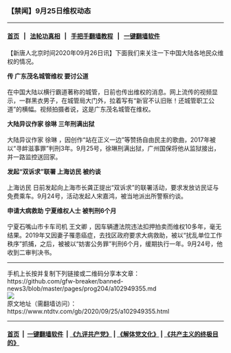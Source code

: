 ### 【禁闻】9月25日维权动态
------------------------

#### [首页](https://github.com/gfw-breaker/banned-news3/blob/master/README.md) &nbsp;&nbsp;|&nbsp;&nbsp; [法轮功真相](https://github.com/begood0513/basic/blob/master/README.md)  &nbsp;&nbsp;|&nbsp;&nbsp; [手把手翻墙教程](https://github.com/gfw-breaker/guides/wiki)  &nbsp;&nbsp;|&nbsp;&nbsp; [一键翻墙软件](https://github.com/gfw-breaker/nogfw/blob/master/README.md)  



<div><div class="post_content" itemprop="articleBody">
 <p>
  【新唐人北京时间2020年09月26日讯】下面我们来关注一下中国大陆各地民众维权的情况。
 </p>
 <p>
  <strong>
   传
   <ok href="https://www.ntdtv.com/gb/广东茂名城管维权.htm">
    广东茂名城管维权
   </ok>
   要讨公道
   <br/>
  </strong>
  <br/>
  在中国大陆以横行霸道著称的城管，日前也传出维权的消息。网上流传的视频显示，一群黑衣男子，在城管局大门外，拉着写有“新官不认旧账！还城管职工公道”的横幅。视频拍摄者说，这是广东茂名城管在维权。
 </p>
 <p>
  <strong>
   大陆异议作家
   <ok href="https://www.ntdtv.com/gb/徐琳.htm">
    徐琳
   </ok>
   三年刑满出狱
   <br/>
  </strong>
  <br/>
  大陆异议作家
  <ok href="https://www.ntdtv.com/gb/徐琳.htm">
   徐琳
  </ok>
  ，因创作“站在正义一边”等赞扬自由民主的歌曲，2017年被以“寻衅滋事罪”判刑3年。9月25号，徐琳刑满出狱，广州国保将他从监狱接出，并一路监控送回家。
 </p>
 <p>
  <strong>
   发起“双诉求”联署
   <ok href="https://www.ntdtv.com/gb/上海访民.htm">
    上海访民
   </ok>
   被约谈
   <br/>
  </strong>
  <br/>
  <ok href="https://www.ntdtv.com/gb/上海访民.htm">
   上海访民
  </ok>
  日前发起向上海市长龚正提出“双诉求”的联署活动，要求发放访民证与免费乘车。9月24号，活动发起人宋嘉鸿，被当地派出所警察约谈。
 </p>
 <p>
  <strong>
   申请大病救助
   <ok href="https://www.ntdtv.com/gb/宁夏维权人士.htm">
    宁夏维权人士
   </ok>
   被判刑6个月
   <br/>
  </strong>
  <br/>
  宁夏石嘴山市卡车司机
  <ok href="https://www.ntdtv.com/gb/王文卿.htm">
   王文卿
  </ok>
  ，因车辆遭法院违法扣押拍卖而维权10多年，毫无结果。2019年又因妻子罹患癌症，去找区政府要求大病救助，被以“扰乱单位工作秩序”抓捕，之后，被被以“妨害公务罪”判刑6个月，缓期执行一年。9月24号，他收到二审判决书。
 </p>
 <div class="single_ad">
 </div>
</div>
</div>
<hr/>
手机上长按并复制下列链接或二维码分享本文章：<br/>
https://github.com/gfw-breaker/banned-news3/blob/master/pages/prog204/a102949355.md <br/>
<a href='https://github.com/gfw-breaker/banned-news3/blob/master/pages/prog204/a102949355.md'><img src='https://github.com/gfw-breaker/banned-news3/blob/master/pages/prog204/a102949355.md.png'/></a> <br/>
原文地址（需翻墙访问）：https://www.ntdtv.com/gb/2020/09/25/a102949355.html


------------------------
#### [首页](https://github.com/gfw-breaker/banned-news3/blob/master/README.md) &nbsp;|&nbsp; [一键翻墙软件](https://github.com/gfw-breaker/nogfw/blob/master/README.md) &nbsp;| [《九评共产党》](https://github.com/gfw-breaker/9ping.md/blob/master/README.md#九评之一评共产党是什么) | [《解体党文化》](https://github.com/gfw-breaker/jtdwh.md/blob/master/README.md) | [《共产主义的终极目的》](https://github.com/gfw-breaker/gczydzjmd.md/blob/master/README.md)


<img src='http://gfw-breaker.win/banned-news3/pages/prog204/a102949355.md' width='0px' height='0px'/>